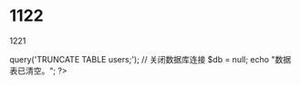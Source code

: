 # 1122
1221
<?php

// 连接数据库
$db = new PDO('mysql:host=localhost;dbname=mydatabase', 'username', 'password');

// 清空数据表
$db->query('TRUNCATE TABLE users;');

// 关闭数据库连接
$db = null;

echo "数据表已清空。";

?>
